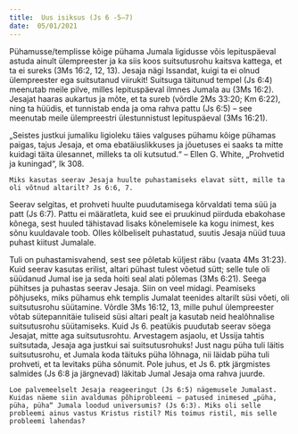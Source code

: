 ```yaml
---
title:  Uus isiksus (Js 6 -5–7)  
date:  05/01/2021  
---
```


Pühamusse/templisse kõige pühama Jumala ligidusse võis lepituspäeval astuda ainult ülempreester ja ka siis koos suitsutusrohu kaitsva kattega, et ta ei sureks (3Ms 16:2, 12, 13). Jesaja nägi Issandat, kuigi ta ei olnud ülempreester ega suitsutanud viirukit! Suitsuga täitunud tempel (Js 6:4) meenutab meile pilve, milles lepituspäeval ilmnes Jumala au (3Ms 16:2). Jesajat haaras aukartus ja mõte, et ta sureb (võrdle 2Ms 33:20; Km 6:22), ning ta hüüdis, et tunnistab enda ja oma rahva pattu (Js 6:5) – see meenutab meile ülempreestri ülestunnistust lepituspäeval (3Ms 16:21).

„Seistes justkui jumaliku ligioleku täies valguses pühamu kõige pühamas paigas, tajus Jesaja, et oma ebatäiuslikkuses ja jõuetuses ei saaks ta mitte kuidagi täita ülesannet, milleks ta oli kutsutud.“ – Ellen G. White, „Prohvetid ja kuningad“, lk 308.

`Miks kasutas seerav Jesaja huulte puhastamiseks elavat sütt, mille ta oli võtnud altarilt? Js 6:6, 7.`

Seerav selgitas, et prohveti huulte puudutamisega kõrvaldati tema süü ja patt (Js 6:7). Pattu ei määratleta, kuid see ei pruukinud piirduda ebakohase kõnega, sest huuled tähistavad lisaks kõnelemisele ka kogu inimest, kes sõnu kuuldavale toob. Olles kõlbeliselt puhastatud, suutis Jesaja nüüd tuua puhast kiitust Jumalale.

Tuli on puhastamisvahend, sest see põletab küljest räbu (vaata 4Ms 31:23). Kuid seerav kasutas erilist, altari pühast tulest võetud sütt; selle tule oli süüdanud Jumal ise ja seda hoiti seal alati põlemas (3Ms 6:21). Seega pühitses ja puhastas seerav Jesaja. Siin on veel midagi. Peamiseks põhjuseks, miks pühamus ehk templis Jumalat teenides altarilt süsi võeti, oli suitsutusrohu süütamine. Võrdle 3Ms 16:12, 13, mille puhul ülempreester võtab sütepannitäie tuliseid süsi altari pealt ja kasutab neid healõhnalise suitsutusrohu süütamiseks. Kuid Js 6. peatükis puudutab seerav söega Jesajat, mitte aga suitsutusrohtu. Arvestagem asjaolu, et Ussija tahtis suitsutada, Jesaja aga justkui sai suitsutusrohuks! Just nagu püha tuli läitis suitsutusrohu, et Jumala koda täituks püha lõhnaga, nii läidab püha tuli prohveti, et ta levitaks püha sõnumit. Pole juhus, et Js 6. ptk järgmistes salmides (Js 6:8 ja järgnevad) läkitab Jumal Jesaja oma rahva juurde.

`Loe palvemeelselt Jesaja reageeringut (Js 6:5) nägemusele Jumalast. Kuidas näeme siin avaldumas põhiprobleemi – patused inimesed „püha, püha, püha“ Jumala loodud universumis? (Js 6:3). Miks oli selle probleemi ainus vastus Kristus ristil? Mis toimus ristil, mis selle probleemi lahendas?`